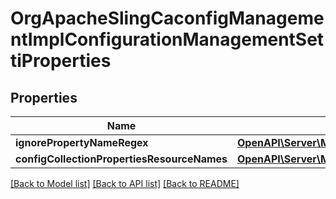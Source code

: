 # OrgApacheSlingCaconfigManagementImplConfigurationManagementSettiProperties

## Properties
Name | Type | Description | Notes
------------ | ------------- | ------------- | -------------
**ignorePropertyNameRegex** | [**OpenAPI\Server\Model\ConfigNodePropertyArray**](ConfigNodePropertyArray.md) |  | [optional] 
**configCollectionPropertiesResourceNames** | [**OpenAPI\Server\Model\ConfigNodePropertyArray**](ConfigNodePropertyArray.md) |  | [optional] 

[[Back to Model list]](../README.md#documentation-for-models) [[Back to API list]](../README.md#documentation-for-api-endpoints) [[Back to README]](../README.md)



